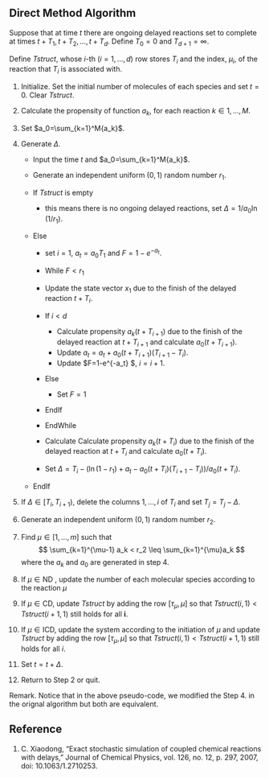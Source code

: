## Direct Method Algorithm 

Suppose that at time $t$ there are ongoing delayed reactions set to complete at times $t+T_1, t+T_2, \ldots, t+T_d$. Define $T_0=0$ and $T_{d+1}=\infty$.

Define *Tstruct*, whose *i*-th $(i=1,\dots,d)$ row stores $T_i$ and the index, $\mu_i$, of the reaction that $T_i$ is associated with.

1. Initialize. Set the initial number of molecules of each species and set  $t=0$. Clear *Tstruct*.

2. Calculate the propensity of function $a_k$, for each reaction $k \in 1,\ldots, M$.

3. Set $a_0=\sum_{k=1}^M{a_k}$.

4. Generate  $\Delta$.

   - Input the time $t$ and $a_0=\sum_{k=1}^M{a_k}$.

   - Generate an independent uniform $(0,1)$ random number $r_1$.

   - If *Tstruct* is empty 
     - this means there is no ongoing delayed reactions, set $\Delta = 1/a_0\ln(1/r_1)$.

   - Else

     - set $i=1$, $a_t = a_0T_1$ and  $F=1-e^{-a_t}$.

     -  While $F < r_1$
       - Update the state vector $x_1$ due to the finish of the delayed reaction $t+T_i$.
       - If $i<d$
         - Calculate propensity $a_k(t+T_{i+1})$ due to the finish of the delayed reaction at $t+T_{i+1}$ and calculate $a_0(t+T_{i+1})$.
         - Update $a_t=a_t+a_0(t+T_{i+1})(T_{i+1}-T_i)$.
         -  Update $F=1-e^{-a_t} $, $i=i+1$.
       - Else
         - Set $F=1$
       - EndIf
     - EndWhile
     - Calculate Calculate propensity $a_k(t+T_i)$ due to the finish of the delayed reaction at $t+T_i$ and calculate $a_0(t+T_i)$.
     - Set $\Delta=T_i-(\ln(1-r_1)+a_t-a_0(t+T_i)(T_{i+1}-T_i))/a_0(t+T_i)$.

   - EndIf

5. If $\Delta\in[T_i,T_{i+1})$, delete the columns $1,\ldots,i$ of $T_i$ and set $T_j=T_j-\Delta$.

6. Generate an independent uniform $(0,1)$ random number $r_2$.

7. Find $\mu\in[1,\dots,m]$ such that
   $$
   \sum_{k=1}^{\mu-1} a_k < r_2 \leq \sum_{k=1}^{\mu}a_k
   $$
   where the $a_k$ and $a_0$ are generated in step 4.

8. If $\mu\in \text{ND}$ , update the number of each molecular species according to the reaction $\mu$

9. If $\mu\in \text{CD}$, update *Tstruct* by adding the row $[\tau_\mu,\mu]$ so that $Tstruct(i,1)<Tstruct(i+1,1)$ still holds for all **i**.

10. If $\mu\in \text{ICD}$, update the system according to the initiation of $\mu$ and update *Tstruct* by adding the row $[\tau_\mu,\mu]$ so that $Tstruct(i,1)<Tstruct(i+1,1)$ still holds for all $i$.

11. Set $t=t+\Delta$.

12. Return to Step 2 or quit.

Remark. Notice that in the above pseudo-code, we modified the Step 4. in the orignal algorithm but both are equivalent.

## Reference

1. C. Xiaodong, “Exact stochastic simulation of coupled chemical reactions with delays,” Journal of Chemical Physics, vol. 126, no. 12, p. 297, 2007, doi: 10.1063/1.2710253.